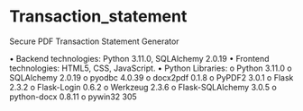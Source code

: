 # Transaction_statement
Secure PDF Transaction Statement Generator

•	Backend technologies: Python 3.11.0, SQLAlchemy 2.0.19
•	Frontend technologies: HTML5, CSS, JavaScript.
•	Python Libraries: 
    o	Python 3.11.0
    o	SQLAlchemy 2.0.19
    o	pyodbc 4.0.39
    o	docx2pdf 0.1.8
    o	PyPDF2 3.0.1
    o	Flask 2.3.2
    o	Flask-Login 0.6.2
    o	Werkzeug 2.3.6
    o	Flask-SQLAlchemy 3.0.5
    o	python-docx 0.8.11
    o	pywin32 305
